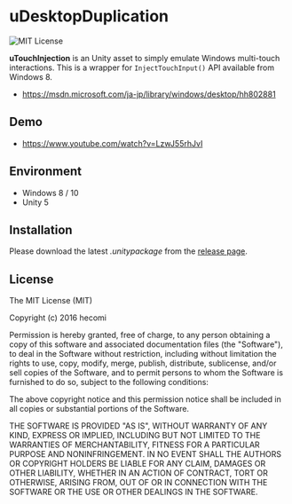 uDesktopDuplication
===================

![MIT License](http://img.shields.io/badge/license-MIT-blue.svg?style=flat)

**uTouchInjection** is an Unity asset to simply emulate Windows multi-touch interactions. This is a wrapper for `InjectTouchInput()` API available from Windows 8.

- https://msdn.microsoft.com/ja-jp/library/windows/desktop/hh802881


Demo
----

- https://www.youtube.com/watch?v=LzwJ55rhJvI


Environment
-----------
- Windows 8 / 10
- Unity 5


Installation
------------
Please download the latest *.unitypackage* from the [release page](https://github.com/hecomi/uTouchInjection/releases).


License
-------
The MIT License (MIT)

Copyright (c) 2016 hecomi

Permission is hereby granted, free of charge, to any person obtaining a copy of
this software and associated documentation files (the "Software"), to deal in
the Software without restriction, including without limitation the rights to
use, copy, modify, merge, publish, distribute, sublicense, and/or sell copies of
the Software, and to permit persons to whom the Software is furnished to do so,
subject to the following conditions:

The above copyright notice and this permission notice shall be included in all
copies or substantial portions of the Software.

THE SOFTWARE IS PROVIDED "AS IS", WITHOUT WARRANTY OF ANY KIND, EXPRESS OR
IMPLIED, INCLUDING BUT NOT LIMITED TO THE WARRANTIES OF MERCHANTABILITY, FITNESS
FOR A PARTICULAR PURPOSE AND NONINFRINGEMENT. IN NO EVENT SHALL THE AUTHORS OR
COPYRIGHT HOLDERS BE LIABLE FOR ANY CLAIM, DAMAGES OR OTHER LIABILITY, WHETHER
IN AN ACTION OF CONTRACT, TORT OR OTHERWISE, ARISING FROM, OUT OF OR IN
CONNECTION WITH THE SOFTWARE OR THE USE OR OTHER DEALINGS IN THE SOFTWARE.
